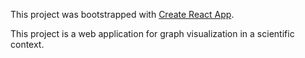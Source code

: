 This project was bootstrapped with [Create React App](https://github.com/facebookincubator/create-react-app).

This project is a web application for graph visualization in a scientific context.

